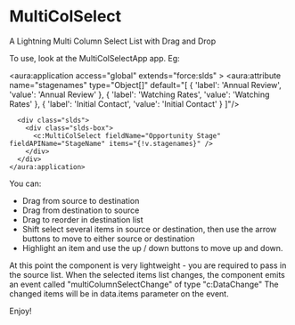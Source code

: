 # MultiColSelect
A Lightning Multi Column Select List with Drag and Drop

To use, look at the MultiColSelectApp app. Eg:

   <aura:application access="global" extends="force:slds" >
      <aura:attribute name="stagenames" type="Object[]" default="[
      {
        'label': 'Annual Review',
        'value': 'Annual Review'
      },
      {
        'label': 'Watching Rates',
        'value': 'Watching Rates'
      },
      {
        'label': 'Initial Contact',
        'value': 'Initial Contact'
      }
      ]"/>
        
      <div class="slds">
        <div class="slds-box">
          <c:MultiColSelect fieldName="Opportunity Stage" fieldAPIName="StageName" items="{!v.stagenames}" />
        </div>     
      </div>
    </aura:application>
    
You can:
 - Drag from source to destination
 - Drag from destination to source
 - Drag to reorder in destination list
 - Shift select several items in source or destination, then use the arrow buttons to move to either source or destination
 - Highlight an item and use the up / down buttons to move up and down.

At this point the component is very lightweight - you are required to pass in the source list.
When the selected items list changes, the component emits an event called "multiColumnSelectChange" of type "c:DataChange"
The changed items will be in data.items parameter on the event.

Enjoy!
